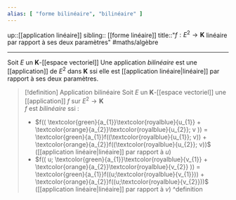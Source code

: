 ```yaml
---
alias: [ "forme bilinéaire", "bilinéaire" ]
---
```

up::[[application linéaire]]
sibling:: [[forme linéaire]] 
title::"$f: E^{2} \to \mathbf{K}$ linéaire par rapport à ses deux paramètres"
#maths/algèbre

---
Soit $E$ un $\mathbf{K}$-[[espace vectoriel]]
Une application *bilinéaire* est une [[application]] de $E^{2}$ dans $\mathbf{K}$ ssi elle est [[application linéaire|linéaire]] par rapport à ses deux paramètres.

> [!definition] Application bilinéaire
> Soit $E$ un $\mathbf{K}$-[[espace vectoriel]]
> une [[application]] $f$ sur $E^{2} \to \mathbf{K}$  
> $f$ est _bilinéaire_ ssi :
>  - $f(( \textcolor{green}{a_{1}}\textcolor{royalblue}{u_{1}} + \textcolor{orange}{a_{2}}\textcolor{royalblue}{u_{2}}; v )) = \textcolor{green}{a_{1}}f((\textcolor{royalblue}{u_{1}}; v)) + \textcolor{orange}{a_{2}}f((\textcolor{royalblue}{u_{2}}; v))$ ([[application linéaire|linéaire]] par rapport à $u$)
>  - $f(( u; \textcolor{green}{a_{1}}\textcolor{royalblue}{v_{1}} + \textcolor{orange}{a_{2}}\textcolor{royalblue}{v_{2}} )) = \textcolor{green}{a_{1}}f((u;\textcolor{royalblue}{v_{1}})) + \textcolor{orange}{a_{2}}f((u;\textcolor{royalblue}{v_{2}}))$ ([[application linéaire|linéaire]] par rapport à $v$)
^definition

